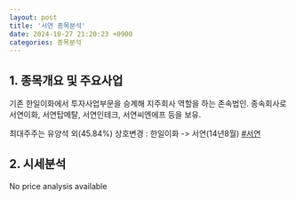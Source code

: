 ```yaml
---
layout: post
title: '서연 종목분석'
date: 2024-10-27 21:20:23 +0900
categories: 종목분석
---
```


## 1. 종목개요 및 주요사업

기존 한일이화에서 투자사업부문을 승계해 지주회사 역할을 하는 존속법인. 종속회사로 서연이화, 서연탑메탈, 서연인테크, 서연씨엔에프 등을 보유.

최대주주는 유양석 외(45.84%) 상호변경 : 한일이화 -> 서연(14년8월)
[#서연](#)

## 2. 시세분석

No price analysis available
